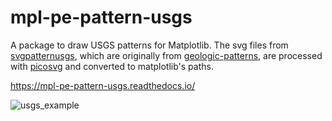 # mpl-pe-pattern-usgs

A package to draw USGS patterns for Matplotlib. The svg files from
[svgpatternusgs](https://github.com/coolbutuseless/svgpatternusgs), which are
originally from
[geologic-patterns](https://github.com/davenquinn/geologic-patterns), are
processed with [picosvg](https://github.com/googlefonts/picosvg) and converted
to matplotlib's paths.

https://mpl-pe-pattern-usgs.readthedocs.io/


![usgs_example](https://mpl-pe-pattern-usgs.readthedocs.io/en/latest/_images/sphx_glr_demo_001.png)

